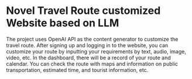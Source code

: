 # Novel Travel Route customized Website based on LLM

The project uses OpenAI API as the content generator to customize the travel route. After signing up and logging in to the website, you can customize your route by inputting your requirements by text, audio, image, video, etc. In the dashboard, there will be a record of your route and calendar. You can check the route with maps and information on public transportation, estimated time, and tourist information, etc. 
